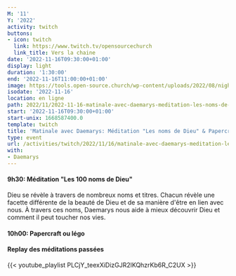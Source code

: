 ```yaml
---
M: '11'
Y: '2022'
activity: twitch
buttons:
- icon: twitch
  link: https://www.twitch.tv/opensourcechurch
  link_title: Vers la chaine
date: '2022-11-16T09:30:00+01:00'
display: light
duration: '1:30:00'
end: '2022-11-16T11:00:00+01:00'
image: https://tools.open-source.church/wp-content/uploads/2022/08/night-sky-osc-noms-de-dieu.jpg
isodate: '2022-11-16'
location: en ligne
path: 2022/11/2022-11-16-matinale-avec-daemarys-meditation-les-noms-de-dieu-papercraft-lego.md
start: '2022-11-16T09:30:00+01:00'
start-unix: 1668587400.0
template: twitch
title: 'Matinale avec Daemarys: Méditation "Les noms de Dieu" & Papercraft / Lego'
type: event
url: /activities/twitch/2022/11/16/matinale-avec-daemarys-meditation-les-noms-de-dieu-papercraft-lego
with:
- Daemarys
---
```

#### 9h30: Méditation "Les 100 noms de Dieu"



Dieu se révèle à travers de nombreux noms et titres. Chacun révèle une facette différente de la beauté de Dieu et de sa manière d'être en lien avec nous. À travers ces noms, Daemarys nous aide à mieux découvrir Dieu et comment il peut toucher nos vies.

#### 10h00: Papercraft ou légo


#### Replay des méditations passées

{{< youtube_playlist PLCjY_teexXiDizGJR2lKQhzrKb6R_C2UX >}}